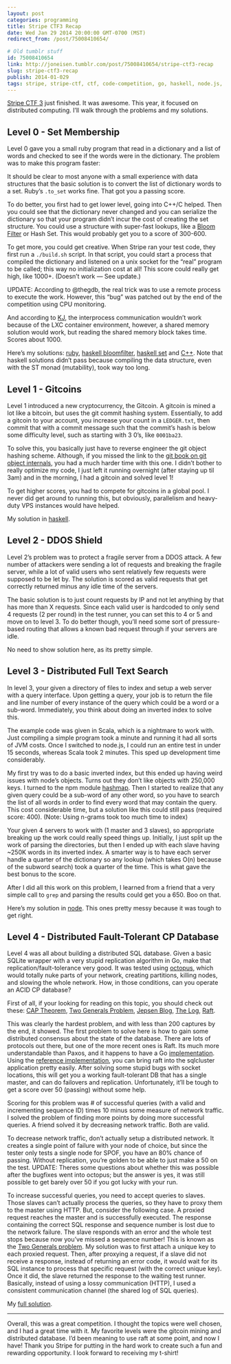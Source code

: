 ```yaml
---
layout: post
categories: programming
title: Stripe CTF3 Recap
date: Wed Jan 29 2014 20:00:00 GMT-0700 (MST)
redirect_from: /post/75008410654/

# Old tumblr stuff
id: 75008410654
link: http://joneisen.tumblr.com/post/75008410654/stripe-ctf3-recap
slug: stripe-ctf3-recap
publish: 2014-01-029
tags: stripe, stripe-ctf, ctf, code-competition, go, haskell, node.js, scala
---
```



[Stripe CTF 3](https://stripe-ctf.com) just finished. It was awesome. This year, it focused on distributed computing. I’ll walk through the problems and my solutions.

## Level 0 - Set Membership

Level 0 gave you a small ruby program that read in a dictionary and a list of words and checked to see if the words were in the dictionary. The problem was to make this program faster:

<code data-gist-id="8675360" data-gist-file="level0.rb" data-gist-line="8-19"></code>

It should be clear to most anyone with a small experience with data structures that the basic solution is to convert the list of dictionary words to a set. Ruby’s `.to_set` works fine. That got you a passing score.

To do better, you first had to get lower level, going into C++/C helped. Then you could see that the dictionary never changed and you can serialize the dictionary so that your program didn’t incur the cost of creating the set structure. You could use a structure with super-fast lookups, like a [Bloom Filter](http://en.wikipedia.org/wiki/Bloom_filter) or Hash Set. This would probably get you to a score of 300-600.

To get more, you could get creative. When Stripe ran your test code, they first run a `./build.sh` script. In that script, you could start a process that compiled the dictionary and listened on a unix socket for the “real” program to be called; this way no initialization cost at all! This score could really get high, like 1000+. (Doesn’t work — See update.)

UPDATE: According to @thegdb, the real trick was to use a remote process to execute the work. However, this “bug” was patched out by the end of the competition using CPU monitoring.

And according to [KJ](https://github.com/kjvalencik), the interprocess communication wouldn’t work because of the LXC container environment, however, a shared memory solution would work, but reading the shared memory block takes time. Scores about 1000.

Here’s my solutions: [ruby](https://gist.github.com/yanatan16/bf06f4dc0f43f66d38cd#file-level0-rb), [haskell bloomfilter](https://gist.github.com/yanatan16/bf06f4dc0f43f66d38cd#file-level0-bloomfilter-hs), [haskell set](https://gist.github.com/yanatan16/bf06f4dc0f43f66d38cd#file-level0-set-hs) and [C++](https://gist.github.com/yanatan16/bf06f4dc0f43f66d38cd#file-level0-c++). Note that haskell solutions didn’t pass because compiling the data structure, even with the ST monad (mutability), took way too long.

## Level 1 - Gitcoins

Level 1 introduced a new cryptocurrency, the Gitcoin. A gitcoin is mined a lot like a bitcoin, but uses the git commit hashing system. Essentially, to add a gitcoin to your account, you increase your count in a `LEDGER.txt`, then commit that with a commit message such that the commit’s hash is below some difficulty level, such as starting with 3 0’s, like `0001ba23`.

To solve this, you basically just have to reverse engineer the git object hashing scheme. Although, if you missed the link to the [git book on git object internals](http://git-scm.com/book/en/Git-Internals-Git-Objects), you had a much harder time with this one. I didn’t bother to really optimize my code, I just left it running overnight (after staying up til 3am) and in the morning, I had a gitcoin and solved level 1!

To get higher scores, you had to compete for gitcoins in a global pool. I never did get around to running this, but obviously, parallelism and heavy-duty VPS instances would have helped.

My solution in [haskell](https://gist.github.com/yanatan16/a4517f4804166855c58a).

## Level 2 - DDOS Shield

Level 2’s problem was to protect a fragile server from a DDOS attack. A few number of attackers were sending a lot of requests and breaking the fragile server, while a lot of valid users who sent relatively few requests were supposed to be let by. The solution is scored as valid requests that get correctly returned minus any idle time of the servers.

The basic solution is to just count requests by IP and not let anything by that has more than X requests. Since each valid user is hardcoded to only send 4 requests (2 per round) in the test runner, you can set this to 4 or 5 and move on to level 3. To do better though, you’ll need some sort of pressure-based routing that allows a known bad request through if your servers are idle.

No need to show solution here, as its pretty simple.

## Level 3 - Distributed Full Text Search

In level 3, your given a directory of files to index and setup a web server with a query interface. Upon getting a query, your job is to return the file and line number of every instance of the query which could be a word or a sub-word. Immediately, you think about doing an inverted index to solve this.

The example code was given in Scala, which is a nightmare to work with. Just compiling a simple program took a minute and running it had all sorts of JVM costs. Once I switched to node.js, I could run an entire test in under 15 seconds, whereas Scala took 2 minutes. This sped up development time considerably.

My first try was to do a basic inverted index, but this ended up having weird issues with node’s objects. Turns out they don’t like objects with 250,000 keys. I turned to the npm module [hashmap](http://npmjs.org/hashmap). Then I started to realize that any given query could be a sub-word of any other word, so you have to search the list of all words in order to find every word that may contain the query. This cost considerable time, but a solution like this could still pass (required score: 400). (Note: Using n-grams took too much time to index)

Your given 4 servers to work with (1 master and 3 slaves), so appropriate breaking up the work could really speed things up. Initially, I just split up the work of parsing the directories, but then I ended up with each slave having \~250K words in its inverted index. A smarter way is to have each server handle a quarter of the dictionary so any lookup (which takes O(n) because of the subword search) took a quarter of the time. This is what gave the best bonus to the score.

After I did all this work on this problem, I learned from a friend that a very simple call to `grep` and parsing the results could get you a 650. Boo on that.

Here’s my solution in [node](https://gist.github.com/yanatan16/9694fc5cae878bbe90d8). This ones pretty messy because it was tough to get right.

## Level 4 - Distributed Fault-Tolerant CP Database

Level 4 was all about building a distributed SQL database. Given a basic SQLite wrapper with a very stupid replication algorithm in Go, make that replication/fault-tolerance very good. It was tested using [octopus](https://github.com/stripe-ctf/octopus), which would totally nuke parts of your network, creating partitions, killing nodes, and slowing the whole network. How, in those conditions, can you operate an ACID CP database?

First of all, if your looking for reading on this topic, you should check out these: [CAP Theorem](http://en.wikipedia.org/wiki/CAP_theorem), [Two Generals Problem](http://en.wikipedia.org/wiki/Two_Generals'_Problem), [Jepsen Blog](http://aphyr.com/tags/jepsen), [The Log](http://engineering.linkedin.com/distributed-systems/log-what-every-software-engineer-should-know-about-real-time-datas-unifying), [Raft](https://ramcloud.stanford.edu/wiki/download/attachments/11370504/raft.pdf).

This was clearly the hardest problem, and with less than 200 captures by the end, it showed. The first problem to solve here is how to gain some distributed consensus about the state of the database. There are lots of protocols out there, but one of the more recent ones is Raft. Its much more understandable than Paxos, and it happens to have a Go [implementation](https://github.com/goraft/raft). Using the [reference implementation](https://github.com/goraft/raftd), you can bring raft into the sqlcluster application pretty easily. After solving some stupid bugs with socket locations, this will get you a working fault-tolerant DB that has a single master, and can do failovers and replication. Unfortunately, it’ll be tough to get a score over 50 (passing) without some help.

Scoring for this problem was \# of successful queries (with a valid and incrementing sequence ID) times 10 minus some measure of network traffic. I solved the problem of finding more points by doing more successful queries. A friend solved it by decreasing network traffic. Both are valid.

To decrease network traffic, don’t actually setup a distributed network. It creates a single point of failure with your node of choice, but since the tester only tests a single node for SPOF, you have an 80% chance of passing. Without replication, you’re golden to be able to just make a 50 on the test. UPDATE: Theres some questions about whether this was possible after the bugfixes went into octopus; but the answer is yes, it was still possible to get barely over 50 if you got lucky with your run.

To increase successful queries, you need to accept queries to slaves. Those slaves can’t actually process the queries, so they have to proxy them to the master using HTTP. But, consider the following case. A proxied request reaches the master and is successfully executed. The response containing the correct SQL response and sequence number is lost due to the network failure. The slave responds with an error and the whole test stops because now you’ve missed a sequence number! This is known as the [Two Generals problem](http://en.wikipedia.org/wiki/Two_Generals'_Problem). My solution was to first attach a unique key to each proxied request. Then, after proxying a request, if a slave did not receive a response, instead of returning an error code, it would wait for its SQL instance to process that specific request (with the correct unique key). Once it did, the slave returned the response to the waiting test runner. Basically, instead of using a lossy communication (HTTP), I used a consistent communication channel (the shared log of SQL queries).

My [full solution](https://github.com/yanatan16/stripe-ctf3-level4).

------------------------------------------------------------------------

Overall, this was a great competition. I thought the topics were well chosen, and I had a great time with it. My favorite levels were the gitcoin mining and distributed database. I’d been meaning to use raft at some point, and now I have! Thank you Stripe for putting in the hard work to create such a fun and rewarding opportunity. I look forward to receiving my t-shirt!
